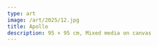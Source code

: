 ```yaml
---
type: art
image: /art/2025/12.jpg
title: Apollo
description: 95 × 95 cm, Mixed media on canvas
---
```

